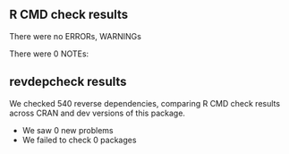 ## R CMD check results
There were no ERRORs, WARNINGs

There were 0 NOTEs:

## revdepcheck results

We checked 540 reverse dependencies, comparing R CMD check results across CRAN and dev versions of this package.

 * We saw 0 new problems
 * We failed to check 0 packages
